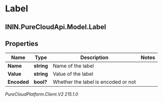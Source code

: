 # Label

## ININ.PureCloudApi.Model.Label

## Properties

|Name | Type | Description | Notes|
|------------ | ------------- | ------------- | -------------|
| **Name** | **string** | Name of the label | |
| **Value** | **string** | Value of the label | |
| **Encoded** | **bool?** | Whether the label is encoded or not | |



_PureCloudPlatform.Client.V2 215.1.0_
